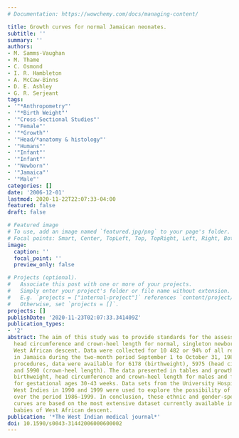 ```yaml
---
# Documentation: https://wowchemy.com/docs/managing-content/

title: Growth curves for normal Jamaican neonates.
subtitle: ''
summary: ''
authors:
- M. Samms-Vaughan
- M. Thame
- C. Osmond
- I. R. Hambleton
- A. McCaw-Binns
- D. E. Ashley
- G. R. Serjeant
tags:
- '"*Anthropometry"'
- '"*Birth Weight"'
- '"Cross-Sectional Studies"'
- '"Female"'
- '"*Growth"'
- '"Head/*anatomy & histology"'
- '"Humans"'
- '"Infant"'
- '"Infant"'
- '"Newborn"'
- '"Jamaica"'
- '"Male"'
categories: []
date: '2006-12-01'
lastmod: 2020-11-22T22:07:33-04:00
featured: false
draft: false

# Featured image
# To use, add an image named `featured.jpg/png` to your page's folder.
# Focal points: Smart, Center, TopLeft, Top, TopRight, Left, Right, BottomLeft, Bottom, BottomRight.
image:
  caption: ''
  focal_point: ''
  preview_only: false

# Projects (optional).
#   Associate this post with one or more of your projects.
#   Simply enter your project's folder or file name without extension.
#   E.g. `projects = ["internal-project"]` references `content/project/deep-learning/index.md`.
#   Otherwise, set `projects = []`.
projects: []
publishDate: '2020-11-23T02:07:33.341409Z'
publication_types:
- '2'
abstract: The aim of this study was to provide standards for the assessment of birthweight,
  head circumference and crown-heel length for normal, singleton newborns of predominantly
  West African descent. Data were collected for 10 482 or 94% of all recorded births
  in Jamaica during the two-month period September 1 to October 31, 1986. After editing
  procedures, data were available for 6178 (birthweight), 5975 (head circumference),
  and 5990 (crown-heel length). The data presented in tables and growth curves include
  birthweight, head circumference and crown-heel length for males and females separately,
  for gestational ages 30-43 weeks. Data sets from the University Hospital of the
  West Indies in 1990 and 1999 were used to explore the possibility of secular change
  over the period 1986-1999. In conclusion, these ethnic and gender-specific growth
  curves are based on the most extensive dataset currently available in Jamaica for
  babies of West African descent.
publication: '*The West Indian medical journal*'
doi: 10.1590/s0043-31442006000600002
---
```

